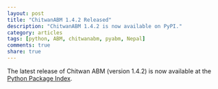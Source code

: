 ```yaml
---
layout: post
title: "ChitwanABM 1.4.2 Released"
description: "ChitwanABM 1.4.2 is now available on PyPI."
category: articles
tags: [python, ABM, chitwanabm, pyabm, Nepal]
comments: true
share: true
---
```

The latest release of Chitwan ABM (version 1.4.2) is now available at the 
[Python Package Index](http://pypi.python.org/pypi/chitwanabm/1.4.2).

